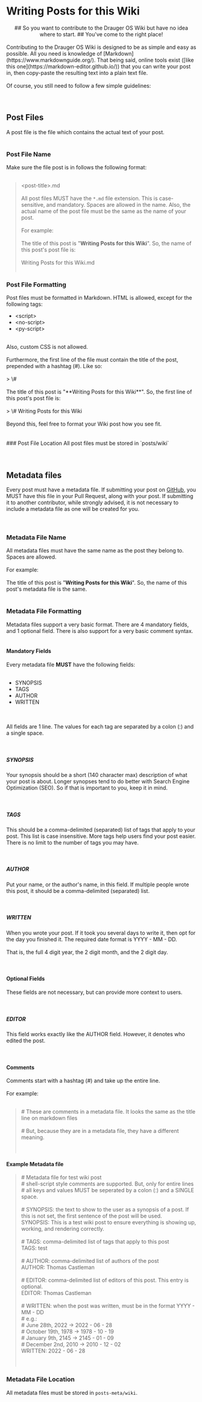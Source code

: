 # Writing Posts for this Wiki
<center>
## So you want to contribute to the Drauger OS Wiki but have no idea where to start.
## You've come to the right place!
</center>
</br>
Contributing to the Drauger OS Wiki is designed to be as simple and easy as possible. All you need is knowledge of [Markdown](https://www.markdownguide.org/). That being said, online tools exist ([like this one](https://markdown-editor.github.io/)) that you can write your post in, then copy-paste the resulting text into a plain text file.
</br></br>
Of course, you still need to follow a few simple guidelines:
</br></br></br>

Post Files
---
A post file is the file which contains the actual text of your post.
</br>
</br>
### Post File Name
Make sure the file post is in follows the following format:
</br></br>
> <post-title\>.md
</br></br>
All post files MUST have the `*.md` file extension. This is case-sensitive, and mandatory. Spaces are allowed in the name. Also, the actual name of the post file must be the same as the name of your post.
</br></br>
For example:
</br></br>
The title of this post is "**Writing Posts for this Wiki**". So, the name of this post's post file is:
</br></br>
> Writing Posts for this Wiki.md
</br></br>
### Post File Formatting
Post files must be formatted in Markdown. HTML is allowed, except for the following tags:
</br>

 - &lt;script&gt;
 - &lt;no-script&gt;
 - &lt;py-script&gt;

</br>
Also, custom CSS is not allowed.
</br></br>
Furthermore, the first line of the file must contain the title of the post, prepended with a hashtag (#). Like so:
</br></br>
> \# <post-title\>
</br></br>
The title of this post is "**Writing Posts for this Wiki**". So, the first line of this post's post file is:
</br></br>
> \# Writing Posts for this Wiki
</br></br>
Beyond this, feel free to format your Wiki post how you see fit.
</br></br></br>
### Post File Location
All post files must be stored in `posts/wiki`
</br></br></br>

Metadata files
---
Every post must have a metadata file. If submitting your post on [GitHub](https://github.com/drauger-os-development/website), you MUST have this file in your Pull Request, along with your post. If submitting it to another contributor, while strongly advised, it is not necessary to include a metadata file as one will be created for you.
</br></br></br>
### Metadata File Name
All metadata files must have the same name as the post they belong to. Spaces are allowed.
</br></br>
For example:
</br></br>
The title of this post is "**Writing Posts for this Wiki**". So, the name of this post's metadata file is the same.
</br></br>
### Metadata File Formatting
Metadata files support a very basic format. There are 4 mandatory fields, and 1 optional field. There is also support for a very basic comment syntax.
</br></br>
#### Mandatory Fields
Every metadata file **MUST** have the following fields:
</br></br>

 - SYNOPSIS
 - TAGS
 - AUTHOR
 - WRITTEN

</br></br>
All fields are 1 line. The values for each tag are separated by a colon (:) and a single space.
</br></br></br>
##### SYNOPSIS
Your synopsis should be a short (140 character max) description of what your post is about. Longer synopses tend to do better with Search Engine Optimization (SEO). So if that is important to you, keep it in mind.
</br></br></br>
##### TAGS
This should be a comma-delimited (separated) list of tags that apply to your post. This list is case insensitive. More tags help users find your post easier. There is no limit to the number of tags you may have.
</br></br></br>
##### AUTHOR
Put your name, or the author's name, in this field. If multiple people wrote this post, it should be a comma-delimited (separated) list.
</br></br></br>
##### WRITTEN
When you wrote your post. If it took you several days to write it, then opt for the day you finished it. The required date format is YYYY - MM - DD.
</br></br>
That is, the full 4 digit year, the 2 digit month, and the 2 digit day.
</br></br></br>
#### Optional Fields
These fields are not necessary, but can provide more context to users.
</br></br></br>
##### EDITOR
This field works exactly like the AUTHOR field. However, it denotes who edited the post.
</br></br></br>
#### Comments
Comments start with a hashtag (#) and take up the entire line.
</br></br>
For example:
</br></br>
> \# These are comments in a metadata file. It looks the same as the title line on markdown files
</br></br>
> \# But, because they are in a metadata file, they have a different meaning.
</br></br></br>

#### Example Metadata file

> \# Metadata file for test wiki post </br>
> \# shell-script style comments are supported. But, only for entire lines </br>
> \# all keys and values MUST be seperated by a colon (:) and a SINGLE space. </br>
> </br>
> \# SYNOPSIS: the text to show to the user as a synopsis of a post. If this is not set, the first sentence of the post will be used. </br>
> SYNOPSIS: This is a test wiki post to ensure everything is showing up, working, and rendering correctly. </br>
> </br>
> \# TAGS: comma-delimited list of tags that apply to this post </br>
> TAGS: test </br>
> </br>
> \# AUTHOR: comma-delimited list of authors of the post </br>
> AUTHOR: Thomas Castleman </br>
> </br>
> \# EDITOR: comma-delimited list of editors of this post. This entry is optional. </br>
> EDITOR: Thomas Castleman </br>
> </br>
> \# WRITTEN: when the post was written, must be in the format YYYY - MM - DD </br>
> \# e.g.: </br>
> \# June 28th, 2022     ->  2022 - 06 - 28 </br>
> \# October 19th, 1978  ->  1978 - 10 - 19 </br>
> \# January 9th, 2145   ->  2145 - 01 - 09 </br>
> \# December 2nd, 2010  ->  2010 - 12 - 02 </br>
> WRITTEN: 2022 - 06 - 28 </br>
</br></br>
### Metadata File Location
All metadata files must be stored in `posts-meta/wiki`.
</br></br>
